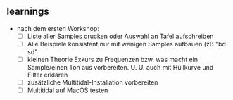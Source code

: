 ## learnings
- nach dem ersten Workshop:
	- [ ] Liste aller Samples drucken oder Auswahl an Tafel aufschreiben
	- [ ] Alle Beispiele konsistent nur mit wenigen Samples aufbauen (zB "bd sd"
	- [ ] kleinen Theorie Exkurs zu Frequenzen bzw. was macht ein Sample/einen Ton aus vorbereiten. U. U. auch mit Hüllkurve und Filter erklären
	- [ ] zusätzliche Multitidal-Installation vorbereiten
	- [ ] Multitidal auf MacOS testen 
